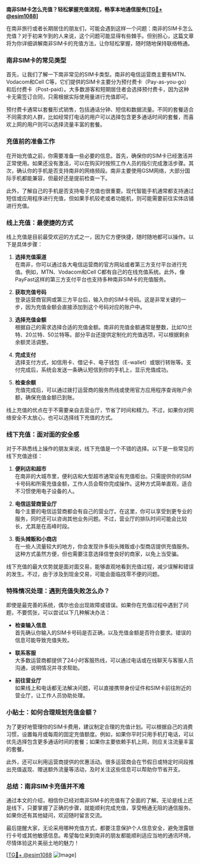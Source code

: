 **南非SIM卡怎么充值？轻松掌握充值流程，畅享本地通信服务[[TG💪+ @esim1088](https://t.me/s/esim1088)]**

在南非旅行或者长期居住的朋友们，可能会遇到这样一个问题：南非的SIM卡怎么充值？对于初来乍到的人来说，这个问题可能显得有些棘手。但别担心，这篇文章将为你详细讲解南非SIM卡的充值方法，让你轻松掌握，随时随地保持联络畅通。

### 南非SIM卡的常见类型

首先，让我们了解一下南非常见的SIM卡类型。南非的电信运营商主要有MTN、Vodacom和Cell C等，它们提供的SIM卡主要分为预付费卡（Pay-as-you-go）和后付费卡（Post-paid）。大多数游客和短期居住者会选择预付费卡，因为这种卡无需签订合同，只需根据实际使用量进行充值即可。

预付费卡通常以套餐形式销售，包括通话分钟、短信和数据流量。不同的套餐适合不同需求的人群，比如经常打电话的用户可以选择包含更多通话时间的套餐，而喜欢上网的用户则可以选择流量丰富的套餐。

### 充值前的准备工作

在开始充值之前，你需要准备一些必要的信息。首先，确保你的SIM卡已经激活并正常使用。如果还没有激活，可以在购买时按照工作人员的指引完成激活步骤。其次，确认你的手机是否支持南非的网络频段。南非主要使用GSM网络，大部分国际手机都能兼容，但最好还是提前检查一下。

此外，了解自己的手机是否支持电子充值也很重要。现代智能手机通常都支持通过短信或应用程序进行充值，但如果手机较老或者功能机，则可能需要前往实体店铺进行充值。

### 线上充值：最便捷的方式

线上充值是目前最受欢迎的方式之一，因为它方便快捷，随时随地都可以操作。以下是具体步骤：

1. **选择充值渠道**  
   在南非，你可以通过各大电信运营商的官方网站或者第三方支付平台进行充值。例如，MTN、Vodacom和Cell C都有自己的在线充值系统。此外，像PayFast这样的第三方支付平台也支持多种南非SIM卡的充值服务。

2. **获取充值号码**  
   登录运营商官网或第三方平台后，输入你的SIM卡号码。这是非常关键的一步，因为充值金额会直接添加到这个号码对应的账户中。

3. **选择充值金额**  
   根据自己的需求选择合适的充值金额。南非的充值金额通常是整数，比如10兰特、20兰特、50兰特等。部分平台还提供定制化的充值选项，可以根据剩余余额灵活调整。

4. **完成支付**  
   选择支付方式，如信用卡、借记卡、电子钱包（E-wallet）或银行转账等。支付完成后，系统会发送一条确认短信到你的手机上，显示充值成功。

5. **检查余额**  
   充值完成后，可以通过拨打运营商的服务热线或使用官方应用程序查询账户余额，确保充值金额已到账。

线上充值的优点在于不需要亲自去营业厅，节省了时间和精力。不过，如果你对网络安全不太放心，也可以选择线下充值的方式。

### 线下充值：面对面的安全感

对于不熟悉线上操作的朋友来说，线下充值是一个不错的选择。以下是一些常见的线下充值途径：

1. **便利店和超市**  
   在南非的大城市里，便利店和大型超市通常设有充值柜台。只需提供你的SIM卡号码和所需充值金额，工作人员会帮你完成操作。这种方式简单直观，适合不习惯使用电子设备的人。

2. **电信运营商营业厅**  
   每个主要的电信运营商都会有自己的营业厅。在这里，你可以享受到更专业的服务，同时还可以咨询其他业务问题。不过，营业厅的排队时间可能会比较长，尤其是在高峰时段。

3. **街头摊贩和小商店**  
   在一些人流量较大的地方，你会发现许多街头摊贩或小型商店提供充值服务。这种方式虽然方便，但也需要注意选择信誉良好的商家，以免上当受骗。

线下充值的最大优势就是面对面交易，能够直观地看到充值过程，减少误解和错误的发生。不过，由于涉及到现金交易，可能会面临找零不便的问题。

### 特殊情况处理：遇到充值失败怎么办？

即使是最完善的系统，偶尔也会出现故障或错误。如果你在充值过程中遇到了问题，不要慌张，可以尝试以下几种解决办法：

- **检查输入信息**  
  首先确认你输入的SIM卡号码是否正确，以及充值金额是否符合要求。错误的信息可能导致充值失败。

- **联系客服**  
  大多数运营商都提供了24小时客服热线，可以通过电话或在线聊天与客服人员沟通，说明情况并寻求帮助。

- **前往营业厅**  
  如果线上和电话都无法解决问题，可以直接携带身份证件和SIM卡前往附近的营业厅，让工作人员协助处理。

### 小贴士：如何合理规划充值金额？

为了更好地管理你的SIM卡费用，建议制定合理的充值计划。可以根据自己的消费习惯，设置每月或每周的固定充值额度。例如，如果你平时只用手机打电话，可以优先选择包含更多通话时间的套餐；如果你主要依赖手机上网，则应关注流量丰富的套餐。

此外，还可以利用运营商提供的优惠活动。很多运营商会在节假日或特定时间段推出充值返现、赠送额外流量等活动，及时关注这些信息可以帮助你节省开支。

### 总结：南非SIM卡充值并不难

通过本文的介绍，相信你已经对南非SIM卡的充值有了全面的了解。无论是线上还是线下，只要掌握了正确的步骤，就能顺利完成充值，享受畅通无阻的通信服务。如果你还有其他疑问，欢迎随时留言交流。

最后提醒大家，无论采用哪种充值方式，都要注意保护个人信息安全，避免泄露银行卡号或其他敏感信息。希望每位来到南非的朋友都能顺利适应当地的通讯环境，尽情体验这片美丽土地的魅力！

[[TG💪+ @esim1088](https://t.me/s/esim1088) ![Image](https://i.postimg.cc/4NQfJmqS/Snipaste-2025-05-13-00-14-12.png)]